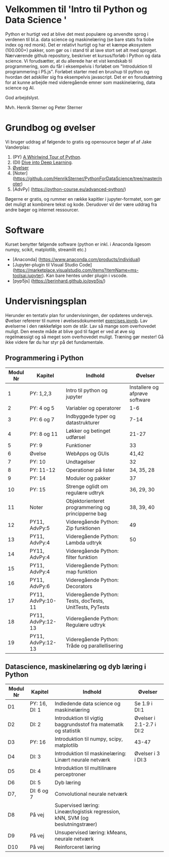# Velkommen til 'Intro til Python og Data Science '
Python er hurtigt ved at blive det mest populære og anvendte sprog i verdenen til bl.a. data science og maskinelæring (se bare stats fra tiobe index og red monk). Det er relativt hurtigt og har et kæmpe økosystem (100.000+) pakker, som gør os i stand til at lave stort set alt med sproget. 
Nærværende github repository, beskriver et kursus/forløb i Python og data science. Vi forudsætter, at du allerede har et vist kendskab til programmering, som du får i eksempelvis i forløbet om "Introduktion til programmering i P5.js".
Forløbet starter med en brushup til python og hvordan det adskiller sig fra eksempelvis javascript. Det er en forudsætning for at kunne arbejde med videregående emner som maskinelæring, data science og AI. 

God arbejdslyst.

Mvh.
Henrik Sterner og Peter Sterner

# Grundbog og øvelser
Vi bruger uddrag af følgende to gratis og opensource bøger af af Jake Vanderplas: 
1. (PY) [A Whirlwind Tour of Python](https://jakevdp.github.io/WhirlwindTourOfPython/). 
2. (DI) [Dive into Deep Learning](https://d2l.ai/).
3. [Øvelser](https://github.com/HenrikSterner/PythonForDataScience/blob/master/exercises/exercises.ipynb)
4. [Noter] (https://github.com/HenrikSterner/PythonForDataScience/tree/master/noter)
5. [AdvPy] (https://python-course.eu/advanced-python/)


Bøgerne er gratis, og rummer en række kapitler i jupyter-formatet, som gør det muligt at kombinere tekst og kode. Derudover vil der være uddrag fra andre bøger og internet ressourcer.

# Software
Kurset benytter følgende software (python er inkl. i Anaconda ligesom numpy, scikit, matplotlib, streamlit etc.) 
- [Anaconda] (https://www.anaconda.com/products/individual) 
- [Jupyter-plugin til Visual Studio Code] (https://marketplace.visualstudio.com/items?itemName=ms-toolsai.jupyter). Kan bare hentes under plugin i vscode.
- [pyp5js] (https://berinhard.github.io/pyp5js/)


# Undervisningsplan
Herunder en tentativ plan for undervisningen, der opdateres undervejs. Øvelser refererer til numre i øvelsesdokumentet [exercises.ipynb](https://github.com/HenrikSterner/PythonForDataScience/blob/master/exercises/exercises.ipynb). Lav øvelserne i den rækkefølge som de står. Lav så mange som overhovedet muligt. Den eneste måde at blive god til faget er ved at øve sig regelmæssigt og så meget som overhovedet muligt. Træning gør mester! Gå ikke videre før du har styr på det fundamentale.

## Programmering i Python

Modul Nr       | Kapitel     | Indhold                     | Øvelser     |
----------- | ----------- | ----------------------------| ----------- |
1          | PY: 1,2,3       | Intro til python og jupyter |   Installere og afprøve software         |
2 | PY: 4 og 5 | Variabler og operatorer  | 1-6 |
3 | PY: 6 og 7 | Indbyggede typer og datastrukturer | 7-14 |
4 | PY: 8 og 11 | Løkker og betinget udførsel | 21-27|
5 | PY: 9 | Funktioner | 33 |
6 |   Øvelse    | WebApps og GUIs  | 41,42 |
7 | PY: 10 | Undtagelser | 32 |
8 | PY: 11-12 | Operationer på lister |34, 35, 28|
9 | PY: 14 | Moduler og pakker | 37 |
10 | PY: 15 | Strenge oglidt om regulære udtryk | 36, 29, 30|
11 | Noter | Objektorienteret programmering og principperne bag | 38, 39, 40|
12 | PY11, AdvPy:5  | Videregående Python: Zip funktionen | 49 |
13 | PY11, AdvPy:4  | Videregående Python: Lambda udtryk |50 |
14 | PY11, AdvPy:4  | Videregående Python: filter funktion | |
15 | PY11, AdvPy:4  | Videregående Python: map funktion | |
16 | PY11, AdvPy:6  | Videregående Python: Decorators | |
17 | PY11, AdvPy:10-11  | Videregående Python: Tests, docTests, UnitTests, PyTests | |
18 | PY11, AdvPy:12-13  | Videregående Python: Regulære udtryk | |
19 | PY11, AdvPy:12-13  | Videregående Python: Tråde og parallellisering | |

## Datascience, maskinelæring og dyb læring i Python

Modul Nr       | Kapitel     | Indhold                     | Øvelser     |
----------- | ----------- | ----------------------------| ----------- |
D1 | PY: 16, DI: 1 | Indledende data science og maskinelæring| Se 1.9 i DI:1 |
D2 | DI: 2 | Introduktion til vigtig baggrundsstof fra matematik og statistik | Øvelser i 2.1-2.7 i DI:2 |
D3 | PY: 16 | Introduktion til numpy, scipy, matplotlib | 43-47|
D4 | DI: 3 | Introduktion til maskinelæring: Linært neurale netværk | Øvelser i 3 i DI:3  |
D5 | DI: 4 | Introduktion til multilinære perceptroner | |
D6 | DI: 5 | Dyb læring | |
D7, | DI: 6 og 7 | Convolutional neurale netværk | |
D8 | På vej | Supervised læring: Lineær/logistisk regression, kNN, SVM (og beslutningstræer) | |
D9 | På vej | Unsupervised læring: kMeans, neurale netværk | |
D10 | På vej | Reinforceret læring | |
